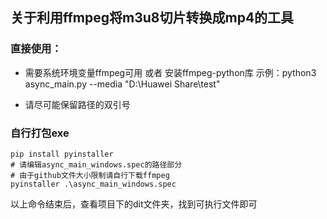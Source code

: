 ## 关于利用ffmpeg将m3u8切片转换成mp4的工具

### 直接使用：
* 需要系统环境变量ffmpeg可用 或者 安装ffmpeg-python库
示例：python3 async_main.py --media "D:\Huawei Share\test" 

* 请尽可能保留路径的双引号 
### 自行打包exe
```
pip install pyinstaller
# 请编辑async_main_windows.spec的路径部分
# 由于github文件大小限制请自行下载ffmpeg
pyinstaller .\async_main_windows.spec
```
以上命令结束后，查看项目下的dit文件夹，找到可执行文件即可
